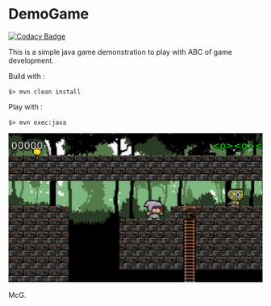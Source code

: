 # DemoGame

[![Codacy Badge](https://api.codacy.com/project/badge/Grade/631ddda85cc24966bd29b8c1fcba10c5)](https://www.codacy.com/manual/SnapGames/demogame?utm_source=github.com&amp;utm_medium=referral&amp;utm_content=mcgivrer/demogame&amp;utm_campaign=Badge_Grade)


This is a simple java game demonstration to play with ABC of game development.

Build with :

    $> mvn clean install

Play with :

    $> mvn exec:java


![Screenshot of the demo](src/docs/images/screen-1.png "open the image")

McG.
